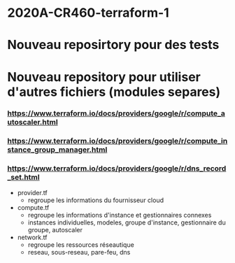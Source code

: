 # 2020A-CR460-terraform-1
# Nouveau reposirtory pour des tests
# Nouveau repository pour utiliser d'autres fichiers (modules separes)  

### https://www.terraform.io/docs/providers/google/r/compute_autoscaler.html
### https://www.terraform.io/docs/providers/google/r/compute_instance_group_manager.html
### https://www.terraform.io/docs/providers/google/r/dns_record_set.html

* provider.tf
  * regroupe les informations du fournisseur cloud
* compute.tf
  * regroupe les informations d'instance et gestionnaires connexes
  * instances individuelles, modeles, groupe d'instance, gestionnaire du groupe, autoscaler
* network.tf
  * regroupe les ressources réseautique
  * reseau, sous-reseau, pare-feu, dns

